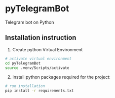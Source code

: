 # pyTelegramBot

Telegram bot on Python 

## Installation instruction

1. Create python Virtual Environment

```bash
# activate virtual environment
cd pyTelegramBot
source .venv/Scripts/activate
```

2. Install python packages required for the project:
```bash
# run installation 
pip install -r requirements.txt
```

